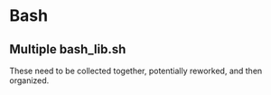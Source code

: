 # Bash

## Multiple bash_lib.sh

These need to be collected together, potentially reworked, and then organized.
